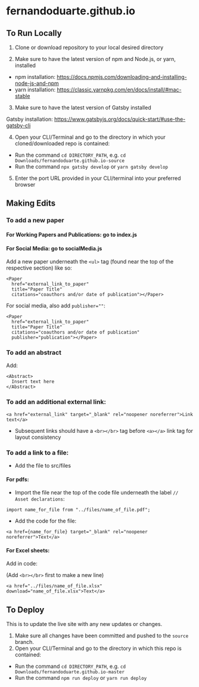 # fernandoduarte.github.io

## To Run Locally

1. Clone or download repository to your local desired directory

2. Make sure to have the latest version of npm and Node.js, or yarn, installed

- npm installation: https://docs.npmjs.com/downloading-and-installing-node-js-and-npm
- yarn installation: https://classic.yarnpkg.com/en/docs/install/#mac-stable

3. Make sure to have the latest version of Gatsby installed

Gatsby installation: https://www.gatsbyjs.org/docs/quick-start/#use-the-gatsby-cli

4. Open your CLI/Terminal and go to the directory in which your cloned/downloaded repo is contained:

- Run the command `cd DIRECTORY_PATH`, e.g. `cd Downloads/fernandoduarte.github.io-source`
- Run the command `npx gatsby develop` or `yarn gatsby develop`

5. Enter the port URL provided in your CLI/terminal into your preferred browser


## Making Edits
### To add a new paper

#### For Working Papers and Publications: go to index.js
#### For Social Media: go to socialMedia.js

Add a new paper underneath the `<ul>` tag (found near the top of the respective section) like so:
```
<Paper 
  href="external_link_to_paper"
  title="Paper Title"
  citations="coauthors and/or date of publication"></Paper>
```

For social media, also add `publisher=""`:
```
<Paper 
  href="external_link_to_paper"
  title="Paper Title"
  citations="coauthors and/or date of publication"
  publisher="publication"></Paper>
```

### To add an abstract

Add:
```
<Abstract>
  Insert text here
</Abstract>
```

### To add an additional external link:

```
<a href="external_link" target="_blank" rel="noopener noreferrer">Link text</a>
```

- Subsequent links should have a `<br></br>` tag before `<a></a>` link tag for layout consistency

### To add a link to a file: 

- Add the file to src/files

#### For pdfs:

- Import the file near the top of the code file underneath the label `// Asset declarations`:
```
import name_for_file from "../files/name_of_file.pdf";
```

- Add the code for the file:
```
<a href={name_for_file} target="_blank" rel="noopener noreferrer">Text</a>
```

#### For Excel sheets:

Add in code:

(Add `<br></br>` first to make a new line)
```
<a href="../files/name_of_file.xlsx" download="name_of_file.xlsx">Text</a>
```

## To Deploy
This is to update the live site with any new updates or changes.

1. Make sure all changes have been committed and pushed to the `source` branch.
2. Open your CLI/Terminal and go to the directory in which this repo is contained:

- Run the command `cd DIRECTORY_PATH`, e.g. `cd Downloads/fernandoduarte.github.io-master`
- Run the command `npm run deploy` or `yarn run deploy`
